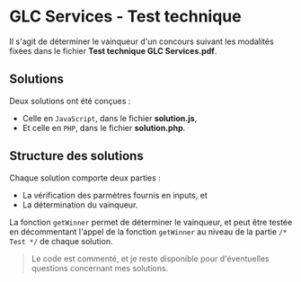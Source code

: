 # GLC Services - Test technique

Il s'agit de déterminer le vainqueur d'un concours suivant les modalités fixées dans le fichier **Test technique GLC Services.pdf**.

## Solutions

Deux solutions ont été conçues :

- Celle en `JavaScript`, dans le fichier **solution.js**,
- Et celle en `PHP`, dans le fichier **solution.php**.

## Structure des solutions

Chaque solution comporte deux parties :

- La vérification des parmètres fournis en inputs, et
- La détermination du vainqueur.

La fonction `getWinner` permet de déterminer le vainqueur, et peut être testée en décommentant l'appel de la fonction `getWinner` au niveau de la partie `/* Test */` de chaque solution.

> Le code est commenté, et je reste disponible pour d'éventuelles questions concernant mes solutions.
